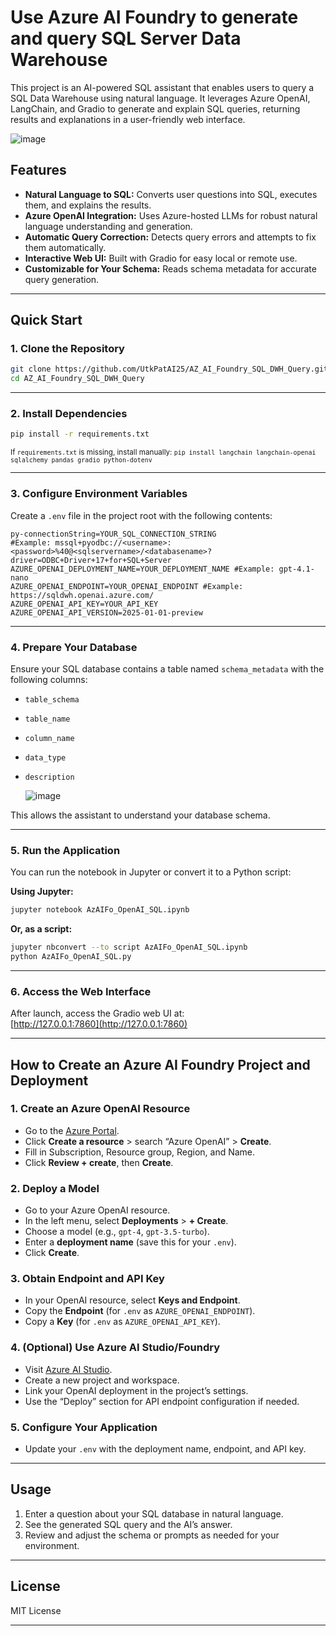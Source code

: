 # Use Azure AI Foundry to generate and query SQL Server Data Warehouse

This project is an AI-powered SQL assistant that enables users to query a SQL Data Warehouse using natural language. It leverages Azure OpenAI, LangChain, and Gradio to generate and explain SQL queries, returning results and explanations in a user-friendly web interface.

![image](https://github.com/user-attachments/assets/5f6f7268-6183-43b9-b26f-3ec233c99a06)


## Features

- **Natural Language to SQL:** Converts user questions into SQL, executes them, and explains the results.
- **Azure OpenAI Integration:** Uses Azure-hosted LLMs for robust natural language understanding and generation.
- **Automatic Query Correction:** Detects query errors and attempts to fix them automatically.
- **Interactive Web UI:** Built with Gradio for easy local or remote use.
- **Customizable for Your Schema:** Reads schema metadata for accurate query generation.

---

## Quick Start

### 1. Clone the Repository

```bash
git clone https://github.com/UtkPatAI25/AZ_AI_Foundry_SQL_DWH_Query.git
cd AZ_AI_Foundry_SQL_DWH_Query
```

---

### 2. Install Dependencies

```bash
pip install -r requirements.txt
```
<sub>If `requirements.txt` is missing, install manually: `pip install langchain langchain-openai sqlalchemy pandas gradio python-dotenv`</sub>

---

### 3. Configure Environment Variables

Create a `.env` file in the project root with the following contents:

```
py-connectionString=YOUR_SQL_CONNECTION_STRING
#Example: mssql+pyodbc://<username>:<password>%40@<sqlservername>/<databasename>?driver=ODBC+Driver+17+for+SQL+Server
AZURE_OPENAI_DEPLOYMENT_NAME=YOUR_DEPLOYMENT_NAME #Example: gpt-4.1-nano
AZURE_OPENAI_ENDPOINT=YOUR_OPENAI_ENDPOINT #Example: https://sqldwh.openai.azure.com/
AZURE_OPENAI_API_KEY=YOUR_API_KEY
AZURE_OPENAI_API_VERSION=2025-01-01-preview
```

---

### 4. Prepare Your Database

Ensure your SQL database contains a table named `schema_metadata` with the following columns:

- `table_schema`
- `table_name`
- `column_name`
- `data_type`
- `description`

  ![image](https://github.com/user-attachments/assets/37e972d1-0619-4f21-8e9d-17c749e211fc)


This allows the assistant to understand your database schema.

---

### 5. Run the Application

You can run the notebook in Jupyter or convert it to a Python script:

**Using Jupyter:**
```bash
jupyter notebook AzAIFo_OpenAI_SQL.ipynb
```
**Or, as a script:**
```bash
jupyter nbconvert --to script AzAIFo_OpenAI_SQL.ipynb
python AzAIFo_OpenAI_SQL.py
```

---

### 6. Access the Web Interface

After launch, access the Gradio web UI at:  
[http://127.0.0.1:7860](http://127.0.0.1:7860)

---

## How to Create an Azure AI Foundry Project and Deployment

### 1. Create an Azure OpenAI Resource

- Go to the [Azure Portal](https://portal.azure.com/).
- Click **Create a resource** > search “Azure OpenAI” > **Create**.
- Fill in Subscription, Resource group, Region, and Name.
- Click **Review + create**, then **Create**.

### 2. Deploy a Model

- Go to your Azure OpenAI resource.
- In the left menu, select **Deployments** > **+ Create**.
- Choose a model (e.g., `gpt-4`, `gpt-3.5-turbo`).
- Enter a **deployment name** (save this for your `.env`).
- Click **Create**.

### 3. Obtain Endpoint and API Key

- In your OpenAI resource, select **Keys and Endpoint**.
- Copy the **Endpoint** (for `.env` as `AZURE_OPENAI_ENDPOINT`).
- Copy a **Key** (for `.env` as `AZURE_OPENAI_API_KEY`).

### 4. (Optional) Use Azure AI Studio/Foundry

- Visit [Azure AI Studio](https://ai.azure.com/).
- Create a new project and workspace.
- Link your OpenAI deployment in the project’s settings.
- Use the “Deploy” section for API endpoint configuration if needed.

### 5. Configure Your Application

- Update your `.env` with the deployment name, endpoint, and API key.

---

## Usage

1. Enter a question about your SQL database in natural language.
2. See the generated SQL query and the AI’s answer.
3. Review and adjust the schema or prompts as needed for your environment.

---

## License

MIT License

---

